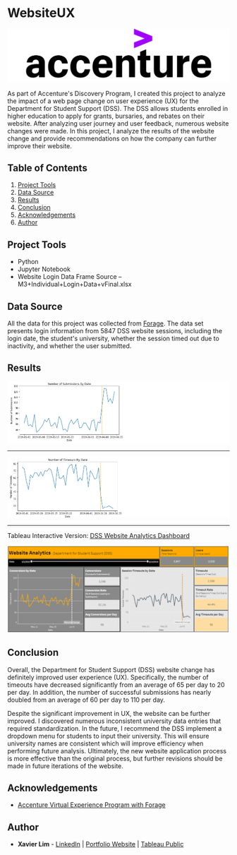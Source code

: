 # WebsiteUX
![WebsiteUX Header](https://github.com/xavier-lim/websiteUX/blob/main/images/accenture_header.png)

As part of Accenture's Discovery Program, I created this project to analyze the impact of a web page change on user experience (UX) for the Department for Student Support (DSS). The DSS allows students enrolled in higher education to apply for grants, bursaries, and rebates on their website. After analyzing user journey and user feedback, numerous website changes were made. In this project, I analyze the results of the website change and provide recommendations on how the company can further improve their website.


## Table of Contents
1.	[Project Tools](https://github.com/xavier-lim/websiteUX#project-tools)
2.	[Data Source](https://github.com/xavier-lim/websiteUX#data-source)
3.	[Results](https://github.com/xavier-lim/websiteUX#results)
4.	[Conclusion](https://github.com/xavier-lim/websiteUX#conclusion)
5.	[Acknowledgements](https://github.com/xavier-lim/websiteUX#acknowledgements)
6.	[Author](https://github.com/xavier-lim/websiteUX#author)


## Project Tools
*	Python
*	Jupyter Notebook
*	Website Login Data Frame Source – M3+Individual+Login+Data+vFinal.xlsx


## Data Source
All the data for this project was collected from [Forage](https://www.theforage.com/virtual-internships/prototype/MD2p8dDih7zoQ9KRC/Consulting-Virtual-Internship). The data set presents login information from 5847 DSS website sessions, including the login date, the student's university, whether the session timed out due to inactivity, and whether the user submitted.


## Results
![Submissions](https://github.com/xavier-lim/websiteUX/blob/main/images/submissions.PNG)

---

![Timeouts](https://github.com/xavier-lim/websiteUX/blob/main/images/timeouts.PNG)

---

Tableau Interactive Version: [DSS Website Analytics Dashboard](https://public.tableau.com/profile/xavier.lim#!/vizhome/websiteUX/DSSWebsiteAnalytics)

![Dashboard](https://github.com/xavier-lim/websiteUX/blob/main/images/tableau.PNG)

## Conclusion
Overall, the Department for Student Support (DSS) website change has definitely improved user experience (UX). Specifically, the number of timeouts have decreased significantly from an average of 65 per day to 20 per day. In addition, the number of successful submissions has nearly doubled from an average of 60 per day to 110 per day.

Despite the significant improvement in UX, the website can be further improved. I discovered numerous inconsistent university data entries that required standardization. In the future, I recommend the DSS implement a dropdown menu for students to input their university. This will ensure university names are consistent which will improve efficiency when performing future analysis. Ultimately, the new website application process is more effective than the original process, but further revisions should be made in future iterations of the website.


## Acknowledgements
  * [Accenture Virtual Experience Program with Forage](https://www.theforage.com/virtual-internships/prototype/MD2p8dDih7zoQ9KRC/Consulting-Virtual-Internship)


## Author
* **Xavier Lim** - [LinkedIn](https://www.linkedin.com/in/xavier-lim14/)  |  [Portfolio Website]( https://xavier-lim.github.io/)  |  [Tableau Public](https://public.tableau.com/profile/xavier.lim#!/)
